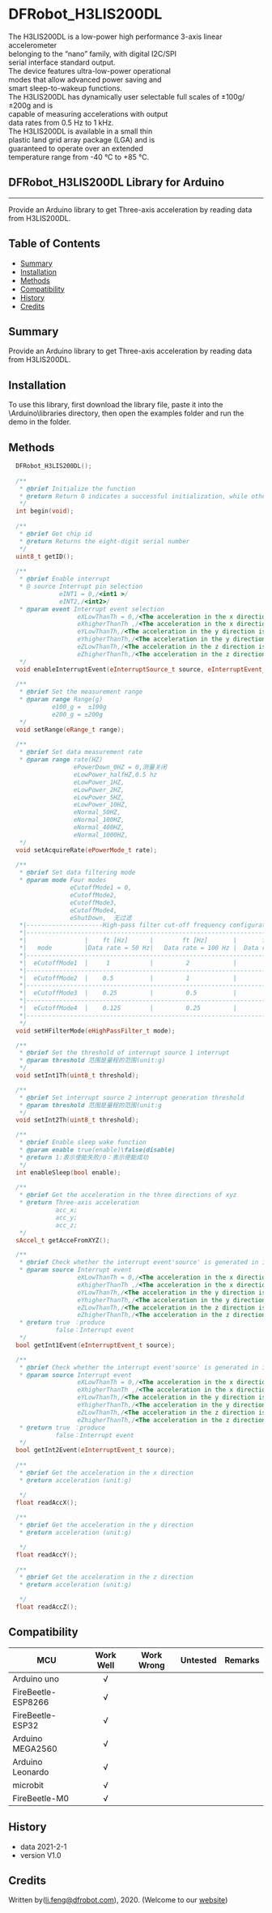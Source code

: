 # DFRobot_H3LIS200DL
The H3LIS200DL is a low-power high performance 3-axis linear accelerometer <br>
belonging to the “nano” family, with digital I2C/SPI <br>
serial interface standard output. <br>
The device features ultra-low-power operational <br>
modes that allow advanced power saving and <br>
smart sleep-to-wakeup functions.<br>
The H3LIS200DL has dynamically user selectable full scales of ±100g/±200g and is <br>
capable of measuring accelerations with output <br>
data rates from 0.5 Hz to 1 kHz.<br>
The H3LIS200DL is available in a small thin <br>
plastic land grid array package (LGA) and is <br>
guaranteed to operate over an extended <br>
temperature range from -40 °C to +85 °C.<br>


## DFRobot_H3LIS200DL Library for Arduino
---------------------------------------------------------

Provide an Arduino library to get Three-axis acceleration by reading data from H3LIS200DL.

## Table of Contents

* [Summary](#summary)
* [Installation](#installation)
* [Methods](#methods)
* [Compatibility](#compatibility)
* [History](#history)
* [Credits](#credits)

## Summary

Provide an Arduino library to get Three-axis acceleration by reading data from H3LIS200DL.

## Installation

To use this library, first download the library file, paste it into the \Arduino\libraries directory, then open the examples folder and run the demo in the folder.

## Methods

```C++
  DFRobot_H3LIS200DL();
  
  /**
   * @brief Initialize the function
   * @return Return 0 indicates a successful initialization, while other values indicates failure and return to error code.
   */
  int begin(void);
 
  /**
   * @brief Get chip id
   * @return Returns the eight-digit serial number
   */
  uint8_t getID();
  
  /**
   * @brief Enable interrupt
   * @ source Interrupt pin selection
              eINT1 = 0,/<int1 >/
              eINT2,/<int2>/
   * @param event Interrupt event selection
                   eXLowThanTh = 0,/<The acceleration in the x direction is less than the threshold>/
                   eXhigherThanTh ,/<The acceleration in the x direction is greater than the threshold>/
                   eYLowThanTh,/<The acceleration in the y direction is less than the threshold>/
                   eYhigherThanTh,/<The acceleration in the y direction is greater than the threshold>/
                   eZLowThanTh,/<The acceleration in the z direction is less than the threshold>/
                   eZhigherThanTh,/<The acceleration in the z direction is greater than the threshold>/
   */
  void enableInterruptEvent(eInterruptSource_t source, eInterruptEvent_t event);
  
  /**
   * @brief Set the measurement range
   * @param range Range(g)
            e100_g =  ±100g
            e200_g = ±200g
   */
  void setRange(eRange_t range);
  
  /**
   * @brief Set data measurement rate
   * @param range rate(HZ)
                  ePowerDown_0HZ = 0,测量关闭
                  eLowPower_halfHZ,0.5 hz
                  eLowPower_1HZ,
                  eLowPower_2HZ,
                  eLowPower_5HZ,
                  eLowPower_10HZ,
                  eNormal_50HZ,
                  eNormal_100HZ,
                  eNormal_400HZ,
                  eNormal_1000HZ,
   */
  void setAcquireRate(ePowerMode_t rate);
  
  /**
   * @brief Set data filtering mode
   * @param mode Four modes
                 eCutoffMode1 = 0,
                 eCutoffMode2,
                 eCutoffMode3,
                 eCutoffMode4,
                 eShutDown,  无过滤
   *|---------------------High-pass filter cut-off frequency configuration-----------------------------------|
   *|--------------------------------------------------------------------------------------------------------|
   *|                |    ft [Hz]      |        ft [Hz]       |       ft [Hz]        |        ft [Hz]        |
   *|   mode         |Data rate = 50 Hz|   Data rate = 100 Hz |  Data rate = 400 Hz  |   Data rate = 1000 Hz |
   *|--------------------------------------------------------------------------------------------------------|
   *|  eCutoffMode1  |     1           |         2            |            8         |             20        |
   *|--------------------------------------------------------------------------------------------------------|
   *|  eCutoffMode2  |    0.5          |         1            |            4         |             10        |
   *|--------------------------------------------------------------------------------------------------------|
   *|  eCutoffMode3  |    0.25         |         0.5          |            2         |             5         |
   *|--------------------------------------------------------------------------------------------------------|
   *|  eCutoffMode4  |    0.125        |         0.25         |            1         |             2.5       |
   *|--------------------------------------------------------------------------------------------------------|
   */
  void setHFilterMode(eHighPassFilter_t mode);

  /**
   * @brief Set the threshold of interrupt source 1 interrupt
   * @param threshold 范围是量程的范围(unit:g)
   */
  void setInt1Th(uint8_t threshold);

  /**
   * @brief Set interrupt source 2 interrupt generation threshold
   * @param threshold 范围是量程的范围(unit:g
   */
  void setInt2Th(uint8_t threshold);

  /**
   * @brief Enable sleep wake function
   * @param enable true(enable)\false(disable)
   * @return 1:表示使能失败/0：表示使能成功
   */
  int enableSleep(bool enable);
  
  /**
   * @brief Get the acceleration in the three directions of xyz
   * @return Three-axis acceleration 
             acc_x;
             acc_y;
             acc_z;
   */
  sAccel_t getAcceFromXYZ();

  /**
   * @brief Check whether the interrupt event'source' is generated in interrupt 1
   * @param source Interrupt event
                   eXLowThanTh = 0,/<The acceleration in the x direction is less than the threshold>/
                   eXhigherThanTh ,/<The acceleration in the x direction is greater than the threshold>/
                   eYLowThanTh,/<The acceleration in the y direction is less than the threshold>/
                   eYhigherThanTh,/<The acceleration in the y direction is greater than the threshold>/
                   eZLowThanTh,/<The acceleration in the z direction is less than the threshold>/
                   eZhigherThanTh,/<The acceleration in the z direction is greater than the threshold>/
   * @return true ：produce
             false：Interrupt event
   */
  bool getInt1Event(eInterruptEvent_t source);

  /**
   * @brief Check whether the interrupt event'source' is generated in interrupt 2
   * @param source Interrupt event
                   eXLowThanTh = 0,/<The acceleration in the x direction is less than the threshold>/
                   eXhigherThanTh ,/<The acceleration in the x direction is greater than the threshold>/
                   eYLowThanTh,/<The acceleration in the y direction is less than the threshold>/
                   eYhigherThanTh,/<The acceleration in the y direction is greater than the threshold>/
                   eZLowThanTh,/<The acceleration in the z direction is less than the threshold>/
                   eZhigherThanTh,/<The acceleration in the z direction is greater than the threshold>/
   * @return true ：produce
             false：Interrupt event
   */
  bool getInt2Event(eInterruptEvent_t source);
  
  /**
   * @brief Get the acceleration in the x direction
   * @return acceleration (unit:g)

   */
  float readAccX();
  
  /**
   * @brief Get the acceleration in the y direction
   * @return acceleration (unit:g)

   */
  float readAccY();
  
  /**
   * @brief Get the acceleration in the z direction
   * @return acceleration (unit:g)

   */
  float readAccZ();

```

## Compatibility

MCU                | Work Well    | Work Wrong   | Untested    | Remarks
------------------ | :----------: | :----------: | :---------: | -----
Arduino uno        |      √       |              |             | 
FireBeetle-ESP8266        |      √       |              |             | 
FireBeetle-ESP32        |      √       |              |             | 
Arduino MEGA2560        |      √       |              |             | 
Arduino Leonardo|      √       |              |             | 
microbit        |      √       |              |             | 
FireBeetle-M0        |      √       |              |             | 


## History

- data 2021-2-1
- version V1.0


## Credits

Written by(li.feng@dfrobot.com), 2020. (Welcome to our [website](https://www.dfrobot.com/))

